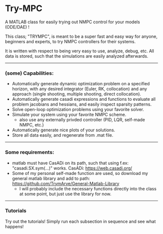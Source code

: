 # Try-MPC
A MATLAB class for easily trying out NMPC control for your models (ODE/DAE) ! 

This class; "TRYMPC", is meant to be a super fast and easy way for anyone, beginners and experts, to try NMPC controllers for their systems.

It is written with respect to being very easy to use, analyze, debug, etc. All data is stored, such that the simulations are easily analyzed afterwards.

---
### (some) Capabilities:
 - Automatically generate dynamic optimization problem on a specified horizon, with any desired integrator (Euler, RK, collocation) and any approach (single shooting, multiple shooting, direct collocation).
 - Automatically generate casadi expressions and functions to evaluate all problem jacobians and hessians, and easily inspect sparsity patterns.
 - Solve open-loop optimization problems using your favorite solver.
 - Simulate your system using your favorite NMPC scheme.
   - also use any externally privded controller (PID, LQR, self-made NMPC, etc.)
 - Automatically generate nice plots of your solutions.
 - Store all data easily, and regenerate from .mat file.

---
### Some requirements:
- matlab must have CasADi on its path, such that using f.ex: "casadi.SX.sym(...)" works. CasADi: https://web.casadi.org/
- Some of my personal self-made function are used, so download my general matlab library and add to path: https://github.com/TrymArve/General-Matlab-Library
  - I will probably include the necessary functions directly into the class at some point, but just use the library for now.

---
### Tutorials
Try out the tutorials! Simply run each subsection in sequence and see what happens!
